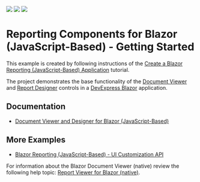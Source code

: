 <!-- default badges list -->
![](https://img.shields.io/endpoint?url=https://codecentral.devexpress.com/api/v1/VersionRange/259237133/2022.1)
[![](https://img.shields.io/badge/Open_in_DevExpress_Support_Center-FF7200?style=flat-square&logo=DevExpress&logoColor=white)](https://supportcenter.devexpress.com/ticket/details/T884324)
[![](https://img.shields.io/badge/📖_How_to_use_DevExpress_Examples-e9f6fc?style=flat-square)](https://docs.devexpress.com/GeneralInformation/403183)
<!-- default badges end -->
# Reporting Components for Blazor (JavaScript-Based) - Getting Started

This example is created by following instructions of the [Create a Blazor Reporting (JavaScript-Based) Application](https://docs.devexpress.com/XtraReports/401677) tutorial. 

The project demonstrates the base functionality of the [Document Viewer](https://devexpress.github.io/dotnet-eud/interface-elements-for-web/articles/document-viewer.html) and [Report Designer](https://devexpress.github.io/dotnet-eud/interface-elements-for-web/articles/report-designer.html) controls in a [DevExpress Blazor](https://www.devexpress.com/blazor/) application.

## Documentation

- [Document Viewer and Designer for Blazor (JavaScript-Based)](https://docs.devexpress.com/XtraReports/403595/web-reporting/blazor-reporting/blazor-viewer-designer-js-based?v=22.1)

## More Examples

- [Blazor Reporting (JavaScript-Based) - UI Customization API](https://github.com/DevExpress-Examples/Blazor-Reporting-UI-Customization-API)

For information about the Blazor Document Viewer (native) review the following help topic: [Report Viewer for Blazor (native)](https://docs.devexpress.com/XtraReports/403594/web-reporting/blazor-reporting/blazor-native?v=22.1).
